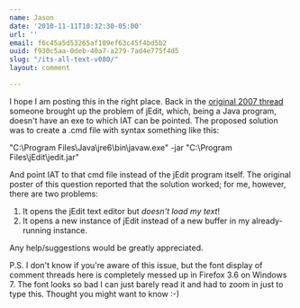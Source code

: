 ```yaml
---
name: Jason
date: '2010-11-11T10:32:30-05:00'
url: ''
email: f6c45a5d53265af109ef63c45f4bd5b2
uuid: f930c5aa-0deb-40a7-a279-7ad4e775f4d5
slug: "/its-all-text-v080/"
layout: comment

---
```


I hope I am posting this in the right place.  Back in the <a href="http://docwhat.org/2007/01/its-all-text/comment-page-1/#comments" rel="nofollow">original 2007 thread</a> someone brought up the problem of jEdit, which, being a Java program, doesn't have an exe to which IAT can be pointed.  The proposed solution was to create a .cmd file with syntax something like this:

"C:\Program Files\Java\jre6\bin\javaw.exe" -jar "C:\Program Files\jEdit\jedit.jar"

And point IAT to that cmd file instead of the jEdit program itself.  The original poster of this question reported that the solution worked; for me, however, there are two problems:

1. It opens the jEdit text editor but <i>doesn't load my text</i>!
2. It opens a new instance of jEdit instead of a new buffer in my already-running instance.

Any help/suggestions would be greatly appreciated.

P.S. I don't know if you're aware of this issue, but the font display of comment threads here is completely messed up in Firefox 3.6 on Windows 7.  The font looks so bad I can just barely read it and had to zoom in just to type this.  Thought you might want to know :-)
